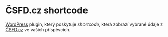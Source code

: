 # ČSFD.cz shortcode

[WordPress](https://wordpress.org/) plugin, který poskytuje _shortcode_, která zobrazí vybrané údaje z [ČSFD.cz](https://www.csfd.cz/) ve vašich příspěvcích.

